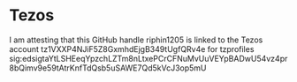 # Tezos
I am attesting that this GitHub handle riphin1205 is linked to the Tezos account tz1VXXP4NJiF5Z8GxmhdEjgB349tUgfQRv4e for tzprofiles  sig:edsigtaYtLSHEeqYpzchLZTm8nLtxePCrCFNuMvUuVEYpBADwU54vz4pr8bQimv9e59tAtrKnfTdQsb5uSAWE7Qd5kVcJ3op5mU
